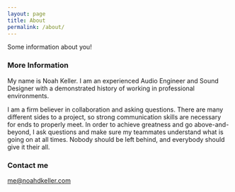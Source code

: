 ```yaml
---
layout: page
title: About
permalink: /about/
---
```


Some information about you!

### More Information

My name is Noah Keller. I am an experienced Audio Engineer and Sound Designer with a demonstrated history of working in professional environments. 

I am a firm believer in collaboration and asking questions. There are many different sides to a project, so strong communication skills are necessary for ends to properly meet. In order to achieve greatness and go above-and-beyond, I ask questions and make sure my teammates understand what is going on at all times. Nobody should be left behind, and everybody should give it their all.

### Contact me

[me@noahdkeller.com](mailto:email@domain.com)
